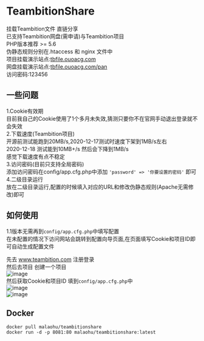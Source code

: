 # TeambitionShare
挂载Teambition文件 直链分享  
已支持Teambition网盘(需申请)与Teambition项目  
PHP版本推荐 >= 5.6  
伪静态规则分别在.htaccess 和 nginx 文件中  
项目挂载演示站点:[tbfile.ouoacg.com](http://tbfile.ouoacg.com)  
网盘挂载演示站点:[tbfile.ouoacg.com/pan](http://tbfile.ouoacg.com/pan)  
访问密码:123456  
## 一些问题
1.Cookie有效期  
目前我自己的Cookie使用了1个多月未失效,猜测只要你不在官网手动退出登录就不会失效  
2.下载速度(Teambition项目)  
开源前测试能跑到20MB/s,2020-12-17测试时速度下架到1MB/s左右  
2020-12-18 测试能到10MB+/s 然后会下降到1MB/s  
感觉下载速度有点不稳定  
3.访问密码(目前只支持全局密码)  
添加访问密码在config/app.cfg.php中添加 `'password' => '你要设置的密码'` 即可  
4.二级目录运行  
放在二级目录运行,配置的时候填入对应的URL和修改伪静态规则(Apache无需修改)即可  
## 如何使用
1.1版本无需再到`config/app.cfg.php`中填写配置  
在未配置的情况下访问网站会跳转到配置向导页面,在页面填写Cookie和项目ID即可自动生成配置文件  
   
先去 www.teambition.com 注册登录  
然后去项目 创建一个项目  
![image](https://ae01.alicdn.com/kf/U78fa30b3f30b47de96af1449808e153cV.jpg)  
然后获取Cookie和项目ID 填到`config/app.cfg.php`中  
![image](https://ae01.alicdn.com/kf/U6ac816255ae44212a0b10f8d56b8cc01k.jpg)  
![image](https://ae01.alicdn.com/kf/Ube8a1476632a48c59f760d19fec97f79F.jpg) 

## Docker

```
docker pull malaohu/teambitionshare
docker run -d -p 8081:80 malaohu/teambitionshare:latest
```
 
